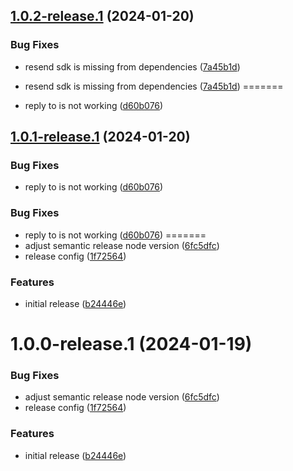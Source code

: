 ## [1.0.2-release.1](https://github.com/tbvgl/wappler-resend/compare/v1.0.1...v1.0.2-release.1) (2024-01-20)


### Bug Fixes

* resend sdk is missing from dependencies ([7a45b1d](https://github.com/tbvgl/wappler-resend/commit/7a45b1d5b425c282368a20c28f4800ceebbb6cb7))

* resend sdk is missing from dependencies ([7a45b1d](https://github.com/tbvgl/wappler-resend/commit/7a45b1d5b425c282368a20c28f4800ceebbb6cb7))
=======
* reply to is not working ([d60b076](https://github.com/tbvgl/wappler-resend/commit/d60b0768d00a36ce61a2493b4cc12e0046eacbcc))

## [1.0.1-release.1](https://github.com/tbvgl/wappler-resend/compare/v1.0.0...v1.0.1-release.1) (2024-01-20)


### Bug Fixes

* reply to is not working ([d60b076](https://github.com/tbvgl/wappler-resend/commit/d60b0768d00a36ce61a2493b4cc12e0046eacbcc))

### Bug Fixes

* reply to is not working ([d60b076](https://github.com/tbvgl/wappler-resend/commit/d60b0768d00a36ce61a2493b4cc12e0046eacbcc))
=======
* adjust semantic release node version ([6fc5dfc](https://github.com/tbvgl/wappler-resend/commit/6fc5dfc024a62d5c2153b3b2d08eb881e240b7b1))
* release config ([1f72564](https://github.com/tbvgl/wappler-resend/commit/1f72564c5b3bf25791ca092b5a45db1dfeffa9e3))


### Features

* initial release ([b24446e](https://github.com/tbvgl/wappler-resend/commit/b24446eb9a504ba3fad743695e372ded2a835866))


# 1.0.0-release.1 (2024-01-19)


### Bug Fixes

* adjust semantic release node version ([6fc5dfc](https://github.com/tbvgl/wappler-resend/commit/6fc5dfc024a62d5c2153b3b2d08eb881e240b7b1))
* release config ([1f72564](https://github.com/tbvgl/wappler-resend/commit/1f72564c5b3bf25791ca092b5a45db1dfeffa9e3))


### Features

* initial release ([b24446e](https://github.com/tbvgl/wappler-resend/commit/b24446eb9a504ba3fad743695e372ded2a835866))
